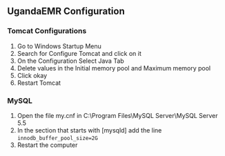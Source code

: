 ## UgandaEMR Configuration 
### Tomcat Configurations

1. Go to Windows Startup Menu
2. Search for Configure Tomcat and click on it
3. On the Configuration Select Java Tab
4. Delete values in the Initial memory pool and Maximum memory pool
5. Click okay
6. Restart Tomcat

### MySQL 
1. Open the file my.cnf in C:\Program Files\MySQL Server\MySQL Server 5.5
2. In the section that starts with [mysqld] add the line `innodb_buffer_pool_size=2G`
3. Restart the computer 



